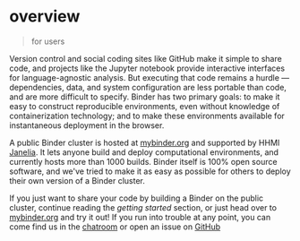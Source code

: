 # overview

> for users

Version control and social coding sites like GitHub make it simple to share code, and projects like the Jupyter notebook provide interactive interfaces for language-agnostic analysis. But executing that code remains a hurdle — dependencies, data, and system configuration are less portable than code, and are more difficult to specify. Binder has two primary goals: to make it easy to construct reproducible environments, even without knowledge of containerization technology; and to make these environments available for instantaneous deployment in the browser.

A public Binder cluster is hosted at [mybinder.org](http://mybinder.org) and supported by HHMI [Janelia](http://janelia.org). It lets anyone build and deploy computational environments, and currently hosts more than 1000 builds. Binder itself is 100% open source software, and we've tried to make it as easy as possible for others to deploy their own version of a Binder cluster.

If you just want to share your code by building a Binder on the public cluster, continue reading the *getting started* section, or just head over to [mybinder.org](http://mybinder.org) and try it out! If you run into trouble at any point, you can come find us in the [chatroom](https://gitter.im/binder-project) or open an issue on [GitHub](https://github.com/binder-project/binder)